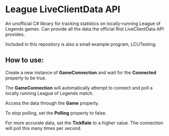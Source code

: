 # League LiveClientData API
An unofficial C# library for tracking statistics on locally-running League of Legends games.
Can provide all the data the official Riot LiveClientData API provides.

Included in this repository is also a small example program, LCUTesting.

## How to use:
Create a new instance of **GameConnection** and wait for the **Connected** property to be true.

The **GameConnection** will automatically attempt to connect and poll a locally running League of Legends match.

Access the data through the **Game** property.

To stop polling, set the **Polling** property to false.

For more accurate data, set the **TickRate** to a higher value. The connection will poll this many times per second.
